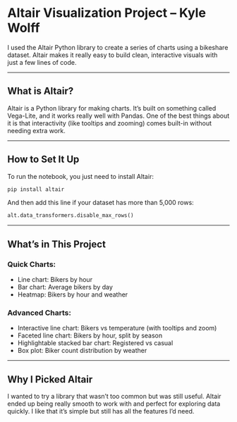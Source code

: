 # Altair Visualization Project – Kyle Wolff

I used the Altair Python library to create a series of charts using a bikeshare dataset. Altair makes it really easy to build clean, interactive visuals with just a few lines of code.

---

## What is Altair?

Altair is a Python library for making charts. It’s built on something called Vega-Lite, and it works really well with Pandas. One of the best things about it is that interactivity (like tooltips and zooming) comes built-in without needing extra work.

---

## How to Set It Up

To run the notebook, you just need to install Altair:

```bash
pip install altair
```

And then add this line if your dataset has more than 5,000 rows:

```python
alt.data_transformers.disable_max_rows()
```

---

## What’s in This Project

### Quick Charts:
- Line chart: Bikers by hour
- Bar chart: Average bikers by day
- Heatmap: Bikers by hour and weather

### Advanced Charts:
- Interactive line chart: Bikers vs temperature (with tooltips and zoom)
- Faceted line chart: Bikers by hour, split by season
- Highlightable stacked bar chart: Registered vs casual
- Box plot: Biker count distribution by weather

---

## Why I Picked Altair

I wanted to try a library that wasn’t too common but was still useful. Altair ended up being really smooth to work with and perfect for exploring data quickly. I like that it’s simple but still has all the features I’d need.
